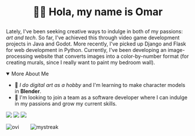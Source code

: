 # <p align="center">🙋‍♂️ Hola, my name is Omar</p>
Lately, I've been seeking creative ways to indulge in both of my passions: *art and tech*. So far, I've achieved this through video game development projects in Java and Godot. More recently, I've picked up Django and Flask for web development in Python. Currently, I've been developing an image-processing website that converts images into a color-by-number format (for creating murals, since I really want to paint my bedroom wall).

<details open>
<summary>More About Me</summary>
  
- 🎨 *I do digital art as a hobby* and I'm learning to make character models in **Blender**.
- 👀 I'm looking to join a team as a software developer where I can indulge in my passions and grow my current skills.
</details>

 <a href="https://www.linkedin.com/in/omar-b-maldonado/"><img src="https://img.shields.io/badge/LinkedIn-0077B5?style=for-the-badge&logo=linkedin&logoColor=white"/></a>
 <a href="https://omar-b-maldonado.github.io/art/"><img src="https://img.shields.io/badge/Art_Portfolio-indianred?style=for-the-badge" /></a>
 <a href="https://omar-b-maldonado.itch.io/"><img src="https://img.shields.io/badge/Itch.io-FA5C5C?style=for-the-badge&logo=itchdotio&logoColor=white" /></a>

<img src="https://github-readme-stats.vercel.app/api/top-langs?username=omar-b-maldonado&show_icons=true&locale=en&layout=compact&theme=tokyonight" alt="ovi" />&nbsp;&nbsp;&nbsp;&nbsp;&nbsp;&nbsp;&nbsp;
<img src="https://github-readme-streak-stats.herokuapp.com/?user=omar-b-maldonado&theme=tokyonight" alt="mystreak"/>

<!--- Themes:
chartreuse-dark
tokyonight
bear
neon
<!---
Omar-B-Maldonado/Omar-B-Maldonado is a ✨ special ✨ repository because its `README.md` (this file) appears on your GitHub profile.
You can click the Preview link to take a look at your changes.
--->
